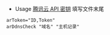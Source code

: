 * Usage
 [腾讯云 API 密钥](https://console.dnspod.cn/account/token/apikey)
  填写文件末尾
```
arToken="ID,Token"
arDdnsCheck "域名" "主机记录"
```
